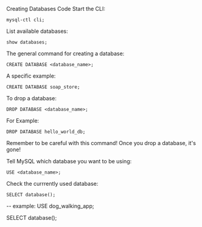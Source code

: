 Creating Databases Code
Start the CLI:
```
mysql-ctl cli; 
```

List available databases:

```
show databases; 
```

The general command for creating a database:

```
CREATE DATABASE <database_name>; 
```

A specific example:

```
CREATE DATABASE soap_store; 
```

To drop a database:

```
DROP DATABASE <database_name>; 
```

For Example:

```
DROP DATABASE hello_world_db; 
```

Remember to be careful with this command! Once you drop a database, it's gone!

Tell MySQL which database you want to be using: 

```
USE <database_name>; 
```

Check the currrently used database:

```
SELECT database();
```
 
-- example:
USE dog_walking_app;
 
SELECT database();



